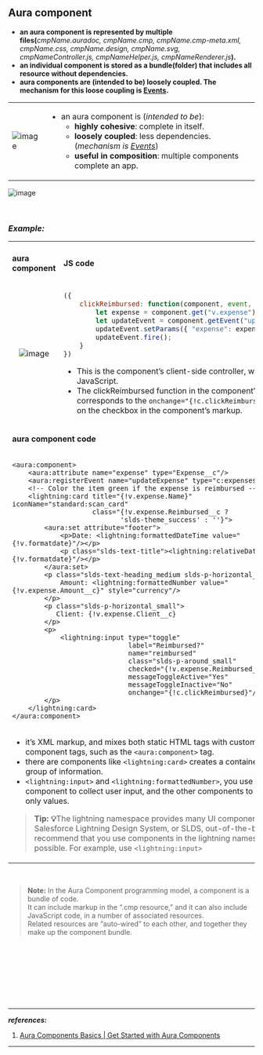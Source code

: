 
  
## Aura component  
- **an aura component is represented by multiple files(**_cmpName.auradoc, cmpName.cmp, cmpName.cmp-meta.xml, cmpName.css, cmpName.design, cmpName.svg, cmpNameController.js, cmpNameHelper.js, cmpNameRenderer.js_**).**  
- **an individual component is stored as a bundle(folder) that includes all resource without dependencies.** 
- **aura components are (intended to be) loosely coupled. The mechanism for this loose coupling is [Events](# "Events are fired from JavaScript controller actions that are typically triggered by a user interacting with the user interface.").**


<table>
<tr>
<td> 

![image](https://user-images.githubusercontent.com/63545175/198946787-7f6f72c1-317c-4cbc-9fe5-d958be77b9a4.png)  
</td>
<td>

- an aura component is (_intended to be_):
  - **highly cohesive**: complete in itself.
  - **loosely coupled**: less dependencies. (_mechanism is [Events](# "Events are fired from JavaScript controller actions that are typically triggered by a user interacting with the user interface.")_)
  - **useful in composition**: multiple components complete an app.
  
</td>
</table>

  
![image](https://user-images.githubusercontent.com/63545175/198949983-b93bb74f-7e98-4ad5-8040-19fdb754b3f8.png)
  


  
  
<br/>


### <b><em>Example:</em></b>  
<table>
<tr>
<td colspan="2">

</td>
</tr>

<tr>
<td>

<b>aura component</b>
</td>  
<td>

<b>JS code</b>
</td>  
</tr>    
  
<tr>
<td align="center">

![image](https://user-images.githubusercontent.com/63545175/169453564-580b49f8-44a6-479f-89b8-4619c15519fe.png)
  
</td>
<td>

```js
({
    clickReimbursed: function(component, event, helper) {
        let expense = component.get("v.expense");
        let updateEvent = component.getEvent("updateExpense");
        updateEvent.setParams({ "expense": expense });
        updateEvent.fire();
    }
})  
```

- This is the component’s client-side controller, written in JavaScript. 
- The clickReimbursed function in the component’s controller 
  <br/> corresponds to the ``onchange="{!c.clickReimbursed}"`` attribute 
  <br/> on the checkbox in the component’s markup.  
  
</td>   
  
</tr>

<tr>
<td colspan="2">

<b>aura component code</b>  
</td>  
</tr>  
  
<tr>
<td colspan="2">

```aura
<aura:component>
    <aura:attribute name="expense" type="Expense__c"/>
    <aura:registerEvent name="updateExpense" type="c:expensesItemUpdate"/>
    <!-- Color the item green if the expense is reimbursed -->
    <lightning:card title="{!v.expense.Name}" iconName="standard:scan_card"
                    class="{!v.expense.Reimbursed__c ?
                           'slds-theme_success' : ''}">
        <aura:set attribute="footer">
            <p>Date: <lightning:formattedDateTime value="{!v.formatdate}"/></p>
            <p class="slds-text-title"><lightning:relativeDateTime value="{!v.formatdate}"/></p>
        </aura:set>
        <p class="slds-text-heading_medium slds-p-horizontal_small">
            Amount: <lightning:formattedNumber value="{!v.expense.Amount__c}" style="currency"/>
        </p>
        <p class="slds-p-horizontal_small">
           Client: {!v.expense.Client__c}
        </p>
        <p>
            <lightning:input type="toggle"
                             label="Reimbursed?"
                             name="reimbursed"
                             class="slds-p-around_small"
                             checked="{!v.expense.Reimbursed__c}"
                             messageToggleActive="Yes"
                             messageToggleInactive="No"
                             onchange="{!c.clickReimbursed}"/>
        </p>
    </lightning:card>
</aura:component>  
``` 
</td>  
 
</tr>
  
<tr>
<td colspan="2">
  
- it’s XML markup, and mixes both static HTML tags with custom Aura component tags, such as the ``<aura:component>`` tag.
- there are components like  ``<lightning:card>`` creates a container around a group of information.
- ``<lightning:input>`` and ``<lightning:formattedNumber>``,  you use the input component to collect user input, and the other components to display read-only values. 
 

> <b>Tip: 💡</b>The lightning namespace provides many UI components that use Salesforce Lightning Design System, or SLDS, out-of-the-box. We recommend that you use components in the lightning namespace where possible. For example, use ``<lightning:input>`` 
</td>    
</tr>
</table>
  
<br/>

  
> <b>Note:</b> In the Aura Component programming model, a component is a bundle of code. 
> <br/>It can include markup in the “.cmp resource,” and it can also include JavaScript code, in a number of associated resources. 
> <br/>Related resources are “auto-wired” to each other, and together they make up the component bundle.  
  
  
  
  
<br/>
  
  
<br/>
  
  
<br/>
  
  
<br/>
  
  
<br/>
  
  
<br/>
  
  
<br/>
  
  
---
  
<b><em>references:</em></b>
  
1. [Aura Components Basics | Get Started with Aura Components](https://trailhead.salesforce.com/en/content/learn/modules/lex_dev_lc_basics/lex_dev_lc_basics_intro)  
  
  
---  
  
  
